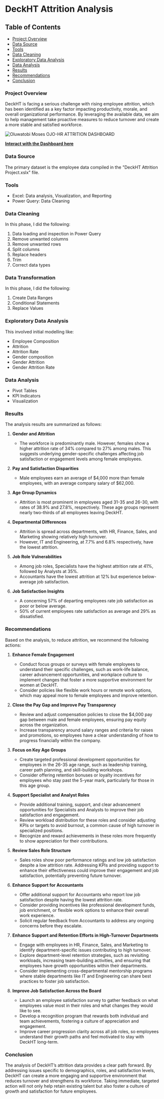 # DeckHT Attrition Analysis

## Table of Contents

- [Project Overview](#project-overview)
- [Data Source](#data-source)
- [Tools](#tools)
- [Data Cleaning](#data-cleaning)
- [Exploratory Data Analysis](#exploratory-data-analysis)
- [Data Analysis](#data-analysis)
- [Results](#results)
- [Recommendations](#recommendations)
- [Conclusion](#conclusion)

### Project Overview

DeckHT is facing a serious challenge with rising employee attrition, which has been identified as a key factor impacting productivity, morale, and overall organizational performance. By leveraging the available data, we aim to help management take proactive measures to reduce turnover and create a more stable and satisfied workforce.

![Oluwatobi Moses OJO-HR ATTRITION DASHBOARD](https://github.com/user-attachments/assets/5b41dc89-3a09-46dd-a5f4-31f2c0670cc6)

[**Interact with the Dashboard here**](https://1drv.ms/x/c/3921519a1e88d755/EXi49vGOC_VFvSy0Ve5W4kgBz14_RVelpD_h3jxdRsdTRA?e=Xc6T88)

### Data Source

The primary dataset is the employee data compiled in the "DeckHT Attrition Project.xslx" file.

### Tools

- Excel: Data analysis, Visualization, and Reporting
- Power Query: Data Cleaning

### Data Cleaning

In this phase, I did the following:
1. Data loading and inspection in Power Query
2. Remove unwanted columns
3. Remove unwanted rows
4. Split columns
5. Replace headers
6. Trim
7. Correct data types


### Data Transformation

In this phase, I did the following:
1. Create Data Ranges
2. Conditional Statements
3. Replace Values


### Exploratory Data Analysis

This involved initial modelling like: 
- Employee Composition
- Attrition
- Attrition Rate
- Gender composition
- Gender Attrition
- Gender Attrition Rate


### Data Analysis


- Pivot Tables
- KPI Indicators
- Visualization


### Results

The analysis results are summarized as follows:
1. **Gender and Attrition**
   - The workforce is predominantly male. However, females show a higher attrition rate of 34% compared to 27% among males. This suggests underlying gender-specific challenges affecting job satisfaction or engagement levels among female employees.

2. **Pay and Satisfaction Disparities**
   - Male employees earn an average of $4,000 more than female employees, with an average company salary of $62,000.

3. **Age Group Dynamics**
   - Attrition is most prominent in employees aged 31-35 and 26-30, with rates of 38.9% and 27.8%, respectively. These age groups represent nearly two-thirds of all employees leaving DeckHT.

4. **Departmental Differences**
   - Attrition is spread across departments, with HR, Finance, Sales, and Marketing showing relatively high turnover.
   - However, IT and Engineering, at 7.7% and 6.8% respectively, have the lowest attrition.

5. **Job Role Vulnerabilities**
   - Among job roles, Specialists have the highest attrition rate at 41%, followed by Analysts at 35%.
   - Accountants have the lowest attrition at 12% but experience below-average job satisfaction.  

6. **Job Satisfaction Insights**
   - A concerning 57% of departing employees rate job satisfaction as poor or below average.
   - 50% of current employees rate satisfaction as average and 29% as dissatisfied.


### Recommendations

Based on the analysis, to reduce attrition, we recommend the following actions:

1. **Enhance Female Engagement**
   - Conduct focus groups or surveys with female employees to understand their specific challenges, such as work-life balance, career advancement opportunities, and workplace culture to implement changes that foster a more supportive environment for women at DeckHT.
   - Consider policies like flexible work hours or remote work options, which may appeal more to female employees and improve retention.

2. **Close the Pay Gap and Improve Pay Transparency**
   - Review and adjust compensation policies to close the $4,000 pay gap between male and female employees, ensuring pay equity across the organization.
   - Increase transparency around salary ranges and criteria for raises and promotions, so employees have a clear understanding of how to progress financially within the company.

3. **Focus on Key Age Groups**
   - Create targeted professional development opportunities for employees in the 26-35 age range, such as leadership training, career path planning, and skill-building workshops.
   - Consider offering retention bonuses or loyalty incentives for employees who stay past the 5-year mark, particularly for those in this age group.

4. **Support Specialist and Analyst Roles**
   - Provide additional training, support, and clear advancement opportunities for Specialists and Analysts to improve their job satisfaction and engagement.
   - Review workload distribution for these roles and consider adjusting KPIs or targets to avoid burnout, a common cause of high turnover in specialized positions.
   - Recognize and reward achievements in these roles more frequently to show appreciation for their contributions.

5. **Review Sales Role Structure**
   - Sales roles show poor performance ratings and low job satisfaction despite a low attrition rate. Addressing KPIs and providing support to enhance their effectiveness could improve their engagement and job satisfaction, potentially preventing future turnover.

6. **Enhance Support for Accountants**
   - Offer additional support for Accountants who report low job satisfaction despite having the lowest attrition rate.
   - Consider providing incentives like professional development funds, job enrichment, or flexible work options to enhance their overall work experience.
   - Solicit regular feedback from Accountants to address any ongoing concerns before they escalate.

7. **Enhance Support and Retention Efforts in High-Turnover Departments**
   - Engage with employees in HR, Finance, Sales, and Marketing to identify department-specific issues contributing to high turnover.
   - Explore department-level retention strategies, such as revisiting workloads, increasing team-building activities, and ensuring that employees have growth opportunities within their departments.
   - Consider implementing cross-departmental mentorship programs where stable departments like IT and Engineering can share best practices to foster job satisfaction.


8. **Improve Job Satisfaction Across the Board**
   - Launch an employee satisfaction survey to gather feedback on what employees value most in their roles and what changes they would like to see.
   - Develop a recognition program that rewards both individual and team achievements, fostering a culture of appreciation and engagement.
   - Improve career progression clarity across all job roles, so employees understand their growth paths and feel motivated to stay with DeckHT long-term.


### Conclusion

The analysis of DeckHT’s attrition data provides a clear path forward. By addressing issues specific to demographics, roles, and satisfaction levels, DeckHT can create a more engaging and supportive environment that reduces turnover and strengthens its workforce. Taking immediate, targeted action will not only help retain existing talent but also foster a culture of growth and satisfaction for future employees.
